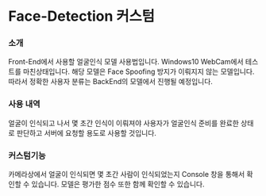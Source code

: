 # Face-Detection 커스텀

### 소개
Front-End에서 사용할 얼굴인식 모델 사용법입니다. Windows10 WebCam에서 테스트를 마친상태입니다.
해당 모델은 Face Spoofing 방지가 이뤄지지 않는 모델입니다. 따라서 정확한 사용자 분류는 BackEnd의 모델에서 진행될 예정입니다.
### 사용 내역
얼굴이 인식되고 나서 몇 초간 인식이 이뤄져야 사용자가 얼굴인식 준비를 완료한 상태로 판단하고 서버에 요청할 용도로 사용할 것입니다.
### 커스텀기능
카메라상에서 얼굴이 인식되면 몇 초간 사람이 인식되었는지 Console 창을 통해서 확인할 수 있습니다.
모델은 평가한 점수 또한 함께 확인할 수 있습니다.
